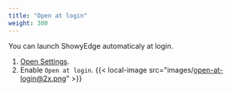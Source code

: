 ```yaml
---
title: "Open at login"
weight: 300
---
```


You can launch ShowyEdge automaticaly at login.

1.  [Open Settings](../open-settings/).
2.  Enable `Open at login`.
    {{< local-image src="images/open-at-login@2x.png" >}}
